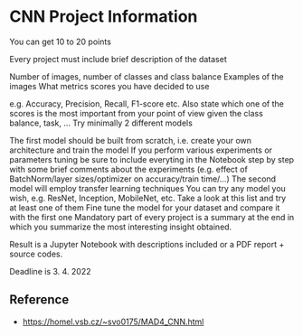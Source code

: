 # CNN Project Information

You can get 10 to 20 points

Every project must include brief description of the dataset

Number of images, number of classes and class balance
Examples of the images
What metrics scores you have decided to use

e.g. Accuracy, Precision, Recall, F1-score etc.
Also state which one of the scores is the most important from your point of view given the class balance, task, ...
Try minimally 2 different models

The first model should be built from scratch, i.e. create your own architecture and train the model
If you perform various experiments or parameters tuning be sure to include everyting in the Notebook step by step with some brief comments about the experiments (e.g. effect of BatchNorm/layer sizes/optimizer on accuracy/train time/...)
The second model will employ transfer learning techniques
You can try any model you wish, e.g. ResNet, Inception, MobileNet, etc.
Take a look at this list and try at least one of them
Fine tune the model for your dataset and compare it with the first one
Mandatory part of every project is a summary at the end in which you summarize the most interesting insight obtained.

Result is a Jupyter Notebook with descriptions included or a PDF report + source codes.

Deadline is 3. 4. 2022


## Reference

- https://homel.vsb.cz/~svo0175/MAD4_CNN.html